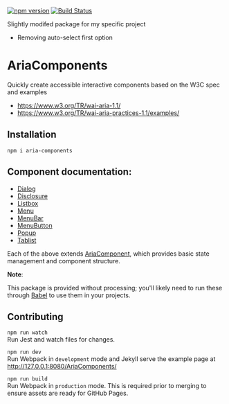 [![npm version][npmjs-img]][npmjs] [![Build Status][ci-img]][ci]

Slightly modifed package for my specific project
 - Removing auto-select first option

AriaComponents
==============

Quickly create accessible interactive components based on the W3C spec and examples

- https://www.w3.org/TR/wai-aria-1.1/
- https://www.w3.org/TR/wai-aria-practices-1.1/examples/

## Installation

```shell
npm i aria-components
```

## Component documentation:

- [Dialog](src/Dialog/)
- [Disclosure](src/Disclosure/)
- [Listbox](src/Listbox/)
- [Menu](src/Menu/)
- [MenuBar](src/MenuBar/)
- [MenuButton](src/MenuButton/)
- [Popup](src/Popup/)
- [Tablist](src/Tablist/)

Each of the above extends [AriaComponent](src/), which provides
basic state management and component structure.

**Note**:  
<!-- @todo is this still true? -->
This package is provided without processing; you'll likely need to run these 
through [Babel](https://babeljs.io) to use them in your projects.

## Contributing

`npm run watch`  
Run Jest and watch files for changes.

`npm run dev`  
Run Webpack in `development` mode and Jekyll serve the example page at http://127.0.0.1:8080/AriaComponents/

`npm run build`  
Run Webpack in `production` mode. This is required prior to merging to ensure assets are ready for GitHub Pages.

[npmjs-img]: https://badge.fury.io/js/aria-components.svg
[npmjs]: https://badge.fury.io/js/aria-components
[ci-img]: https://travis-ci.com/goodguyry/AriaComponents.svg?branch=master
[ci]: https://travis-ci.com/goodguyry/AriaComponents
